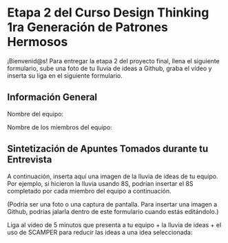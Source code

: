 # Etapa 2 del Curso Design Thinking 1ra Generación de Patrones Hermosos

¡Bienvenid@s!
Para entregar la etapa 2 del proyecto final, llena el siguiente formulario, sube una foto de tu lluvia de ideas a Github, graba el vídeo y inserta su liga en el siguiente formulario.

## Información General

Nombre del equipo: 

Nombre de los miembros del equipo:

## Sintetización de Apuntes Tomados durante tu Entrevista

A continuación, inserta aquí una imagen de la lluvia de ideas de tu equipo.
Por ejemplo, si hicieron la lluvia usando 8S, podrían insertar el 8S completado por cada miembro del equipo a continuación.

(Podría ser una foto o una captura de pantalla. Para insertar una imagen a Github, podrías jalarla dentro de este formulario cuando estás editándolo.)

Liga al video de 5 minutos que presenta a tu equipo + la lluvia de ideas + el uso de SCAMPER para reducir las ideas a una idea seleccionada:
